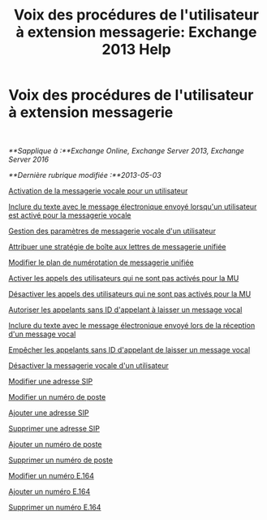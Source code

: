 ﻿---
title: "Voix des procédures de l'utilisateur à extension messagerie: Exchange 2013 Help"
TOCTitle: Voix des procédures de l'utilisateur à extension messagerie
ms:assetid: 57633cf1-9ed9-43ae-a2a8-965431b0a779
ms:mtpsurl: https://technet.microsoft.com/fr-fr/library/JJ835776(v=EXCHG.150)
ms:contentKeyID: 50555403
ms.date: 05/23/2018
mtps_version: v=EXCHG.150
ms.translationtype: MT
---

# Voix des procédures de l'utilisateur à extension messagerie

 

_**Sapplique à :**Exchange Online, Exchange Server 2013, Exchange Server 2016_

_**Dernière rubrique modifiée :**2013-05-03_

[Activation de la messagerie vocale pour un utilisateur](enable-a-user-for-voice-mail-exchange-2013-help.md)

[Inclure du texte avec le message électronique envoyé lorsqu'un utilisateur est activé pour la messagerie vocale](include-text-with-the-email-message-sent-when-a-user-is-enabled-for-voice-mail-exchange-2013-help.md)

[Gestion des paramètres de messagerie vocale d'un utilisateur](manage-voice-mail-settings-for-a-user-exchange-2013-help.md)

[Attribuer une stratégie de boîte aux lettres de messagerie unifiée](assign-a-um-mailbox-policy-exchange-2013-help.md)

[Modifier le plan de numérotation de messagerie unifiée](change-the-um-dial-plan-exchange-2013-help.md)

[Activer les appels des utilisateurs qui ne sont pas activés pour la MU](enable-calls-from-users-who-aren-t-um-enabled-exchange-2013-help.md)

[Désactiver les appels des utilisateurs qui ne sont pas activés pour la MU](disable-calls-from-users-who-aren-t-um-enabled-exchange-2013-help.md)

[Autoriser les appelants sans ID d'appelant à laisser un message vocal](allow-callers-without-a-caller-id-to-leave-a-voice-message-exchange-2013-help.md)

[Inclure du texte avec le message électronique envoyé lors de la réception d'un message vocal](include-text-with-the-email-message-sent-when-a-voice-message-is-received-exchange-2013-help.md)

[Empêcher les appelants sans ID d'appelant de laisser un message vocal](prevent-callers-without-a-caller-id-from-leaving-a-voice-message-exchange-2013-help.md)

[Désactiver la messagerie vocale d'un utilisateur](disable-voice-mail-for-a-user-exchange-2013-help.md)

[Modifier une adresse SIP](change-a-sip-address-exchange-2013-help.md)

[Modifier un numéro de poste](change-an-extension-number-exchange-2013-help.md)

[Ajouter une adresse SIP](add-a-sip-address-exchange-2013-help.md)

[Supprimer une adresse SIP](remove-a-sip-address-exchange-2013-help.md)

[Ajouter un numéro de poste](add-an-extension-number-exchange-2013-help.md)

[Supprimer un numéro de poste](remove-an-extension-number-exchange-2013-help.md)

[Modifier un numéro E.164](change-an-e-164-number-exchange-2013-help.md)

[Ajouter un numéro E.164](add-an-e-164-number-exchange-2013-help.md)

[Supprimer un numéro E.164](remove-an-e-164-number-exchange-2013-help.md)

